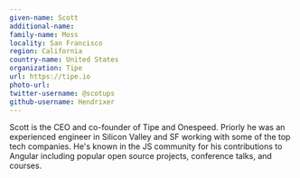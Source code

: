 ```yaml
---
given-name: Scott	
additional-name: 
family-name: Moss
locality: San Francisco
region: California
country-name: United States 
organization: Tipe
url: https://tipe.io
photo-url: 
twitter-username: @scotups
github-username: Hendrixer
---
```

Scott is the CEO and co-founder of Tipe and Onespeed. Priorly he was an experienced engineer in Silicon Valley and SF working with some of the top tech companies. He's known in the JS community for his contributions to Angular including popular open source projects, conference talks, and courses.
